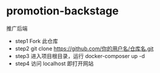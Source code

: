 # promotion-backstage
推广后端
- step1 Fork 此仓库
- step2 git clone https://github.com/你的用户名/仓库名.git
- step3 进入项目根目录，运行 docker-composer up -d
- step4 访问 localhost 即打开网站
